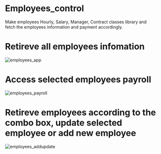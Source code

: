 # Employees_control
Make employees Hourly, Salary, Manager, Contract classes library and fetch the employees information and payment accordingly.

# Retireve all employees infomation
![employees_app](https://user-images.githubusercontent.com/72636598/188638971-84f9f00d-8457-4b99-b8a6-a41724fce99d.png)

# Access selected employees payroll
![employees_payroll](https://user-images.githubusercontent.com/72636598/188638982-4c23bc6a-e9b3-45bc-96d5-bfb32db3a794.png)

# Retireve employees according to the combo box, update selected employee or add new employee
![employees_addupdate](https://user-images.githubusercontent.com/72636598/188639001-b1fb8f57-4cac-44a3-a320-c710fa5feb37.png)

